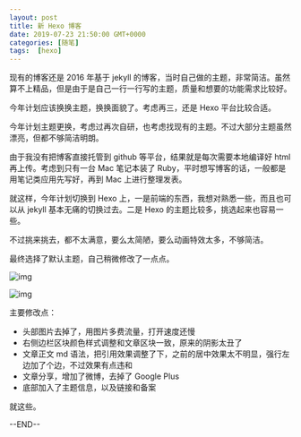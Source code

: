 ```yaml
---
layout: post
title: 新 Hexo 博客
date: 2019-07-23 21:50:00 GMT+0000
categories: [随笔]
tags:  [hexo]
---
```


现有的博客还是 2016 年基于 jekyll 的博客，当时自己做的主题，非常简洁。虽然算不上精品，但是由于是自己一行一行写的主题，质量和想要的功能需求比较好。

今年计划应该换换主题，换换面貌了。考虑再三，还是 Hexo 平台比较合适。

<!-- more -->

今年计划主题更换，考虑过再次自研，也考虑找现有的主题。不过大部分主题虽然漂亮，但都不够简洁明朗。

由于我没有把博客直接托管到 github 等平台，结果就是每次需要本地编译好 html 再上传。考虑到只有一台 Mac 笔记本装了 Ruby，平时想写博客的话，一般都是用笔记类应用先写好，再到 Mac 上进行整理发表。

就这样，今年计划切换到 Hexo 上，一是前端的东西，我想对熟悉一些，而且也可以从 jekyll 基本无痛的切换过去。二是 Hexo 的主题比较多，挑选起来也容易一些。

不过挑来挑去，都不太满意，要么太简陋，要么动画特效太多，不够简洁。

最终选择了默认主题，自己稍微修改了一点点。

![img](https://cdn0.yukapril.com/blog/2019-07-23-hexo-blog-1.png-wm.black)

![img](https://cdn0.yukapril.com/blog/2019-07-23-hexo-blog-2.png-wm.black)

主要修改点：

* 头部图片去掉了，用图片多费流量，打开速度还慢
* 右侧边栏区块颜色样式调整和文章区块一致，原来的阴影太丑了
* 文章正文 md 语法，把引用效果调整了下，之前的居中效果太不明显，强行左边加了个边，不过效果有点违和
* 文章分享，增加了微博，去掉了 Google Plus
* 底部加入了主题信息，以及链接和备案

就这些。

--END--